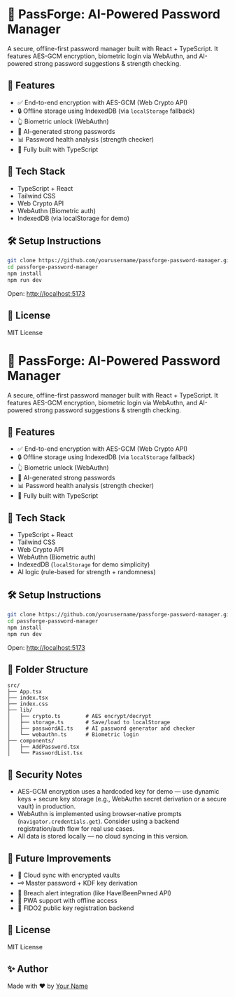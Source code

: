 
# 🔐 PassForge: AI-Powered Password Manager

A secure, offline-first password manager built with React + TypeScript. It features AES-GCM encryption, biometric login via WebAuthn, and AI-powered strong password suggestions & strength checking.

## 🚀 Features

- ✅ End-to-end encryption with AES-GCM (Web Crypto API)
- 🔒 Offline storage using IndexedDB (via `localStorage` fallback)
- 👆 Biometric unlock (WebAuthn)
- 🤖 AI-generated strong passwords
- 📊 Password health analysis (strength checker)
- 🧠 Fully built with TypeScript

## 🧪 Tech Stack

- TypeScript + React
- Tailwind CSS
- Web Crypto API
- WebAuthn (Biometric auth)
- IndexedDB (via localStorage for demo)

## 🛠️ Setup Instructions

```bash
git clone https://github.com/yourusername/passforge-password-manager.git
cd passforge-password-manager
npm install
npm run dev
```

Open: [http://localhost:5173](http://localhost:5173)

## 📃 License

MIT License
# 🔐 PassForge: AI-Powered Password Manager

A secure, offline-first password manager built with React + TypeScript. It features AES-GCM encryption, biometric login via WebAuthn, and AI-powered strong password suggestions & strength checking.

## 🚀 Features

- ✅ End-to-end encryption with AES-GCM (Web Crypto API)
- 🔒 Offline storage using IndexedDB (via `localStorage` fallback)
- 👆 Biometric unlock (WebAuthn)
- 🤖 AI-generated strong passwords
- 📊 Password health analysis (strength checker)
- 🧠 Fully built with TypeScript

## 🧪 Tech Stack

- TypeScript + React
- Tailwind CSS
- Web Crypto API
- WebAuthn (Biometric auth)
- IndexedDB (`localStorage` for demo simplicity)
- AI logic (rule-based for strength + randomness)

## 🛠️ Setup Instructions

```bash
git clone https://github.com/yourusername/passforge-password-manager.git
cd passforge-password-manager
npm install
npm run dev
```

Open: [http://localhost:5173](http://localhost:5173)

## 📁 Folder Structure

```
src/
├── App.tsx
├── index.tsx
├── index.css
├── lib/
│   ├── crypto.ts        # AES encrypt/decrypt
│   ├── storage.ts       # Save/load to localStorage
│   ├── passwordAI.ts    # AI password generator and checker
│   └── webauthn.ts      # Biometric login
├── components/
│   ├── AddPassword.tsx
│   └── PasswordList.tsx
```

## 🔐 Security Notes

- AES-GCM encryption uses a hardcoded key for demo — use dynamic keys + secure key storage (e.g., WebAuthn secret derivation or a secure vault) in production.
- WebAuthn is implemented using browser-native prompts (`navigator.credentials.get`). Consider using a backend registration/auth flow for real use cases.
- All data is stored locally — no cloud syncing in this version.

## 🤖 Future Improvements

- 🔄 Cloud sync with encrypted vaults
- 🗝️ Master password + KDF key derivation
- 🔔 Breach alert integration (like HaveIBeenPwned API)
- 📱 PWA support with offline access
- 🔗 FIDO2 public key registration backend

## 📃 License

MIT License

## ✨ Author

Made with ❤️ by [Your Name](https://github.com/yourusername)
